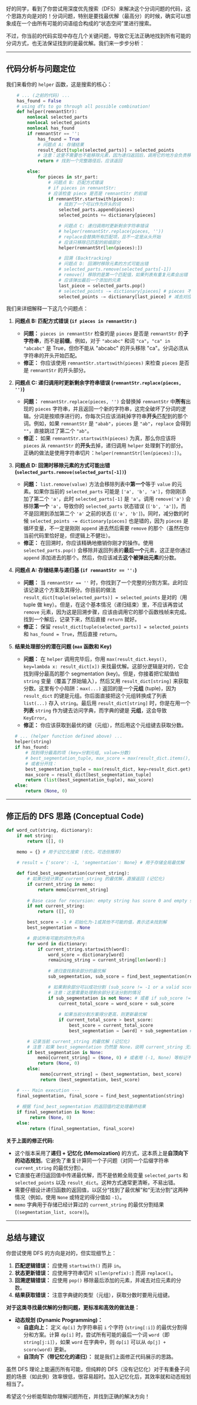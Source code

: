 好的同学，看到了你尝试用深度优先搜索（DFS）来解决这个分词问题的代码，这个思路方向是对的！分词问题，特别是要找最优解（最高分）的时候，确实可以想象成在一个由所有可能的词语组合构成的“状态空间”里进行搜索。

不过，你当前的代码实现中存在几个关键问题，导致它无法正确地找到所有可能的分词方式，也无法保证找到的是最优解。我们来一步步分析：

---

## 代码分析与问题定位

我们来看你的 `helper` 函数，这是搜索的核心：

```python
    # ... (之前的代码) ...
    has_found = False
    # using dfs to go through all possible combination!
    def helper(remnantStr):
        nonlocal selected_parts
        nonlocal selected_points
        nonlocal has_found
        if remnantStr == '':
            has_found = True
            # 问题点 A: 存储结果
            result_dict[tuple(selected_parts)] = selected_points 
            # 注意：这里不需要也不能移除元素，因为递归返回后，调用它的地方会负责移除
            return # 找到一个完整路径后，应该返回

        else:
            for pieces in str_part:
                # 问题点 B: 匹配方式错误
                # if pieces in remnantStr: 
                # 应该检查 piece 是否是 remnantStr 的前缀
                if remnantStr.startswith(pieces):
                    # 找到了一个可以作为开头的词
                    selected_parts.append(pieces)
                    selected_points += dictionary[pieces]

                    # 问题点 C: 递归调用时更新剩余字符串错误
                    # helper(remnantStr.replace(pieces, '')) 
                    # replace会替换所有匹配项，且不一定是从头开始
                    # 应该只移除已匹配的前缀部分
                    helper(remnantStr[len(pieces):]) 

                    # 回溯 (Backtracking)
                    # 问题点 D: 回溯时移除元素的方式可能出错
                    # selected_parts.remove(selected_parts[-1]) 
                    # remove() 移除的是第一个匹配值，如果列表有重复元素会出错
                    # 应该弹出最后一个添加的元素
                    last_piece = selected_parts.pop() 
                    # selected_points -= dictionary[pieces] # pieces 不一定是刚弹出的那个
                    selected_points -= dictionary[last_piece] # 减去对应弹出的词的分数
```

我们来详细解释一下这几个问题点：

1.  **问题点 B: 匹配方式错误 (`if pieces in remnantStr:`)**
    *   **问题：** `pieces in remnantStr` 检查的是 `pieces` 是否是 `remnantStr` 的**子字符串**，而不是**前缀**。例如，对于 `"abcabc"` 和词 `"ca"`，`"ca" in "abcabc"` 是 True，但你不能从 "abcabc" 的开头移除 "ca"。分词必须从字符串的开头开始匹配。
    *   **修正：** 你应该使用 `remnantStr.startswith(pieces)` 来检查 `pieces` 是否是 `remnantStr` 的开头部分。

2.  **问题点 C: 递归调用时更新剩余字符串错误 (`remnantStr.replace(pieces, '')`)**
    *   **问题：** `remnantStr.replace(pieces, '')` 会替换掉 `remnantStr` 中**所有**出现的 `pieces` 字符串，并且返回一个新的字符串，这完全破坏了分词的逻辑。分词是按顺序进行的，你每次只应该消耗掉字符串**开头**匹配到的那个词。例如，如果 `remnantStr` 是 `"abab"`，`pieces` 是 `"ab"`，`replace` 会得到 `""`，直接跳过了第二个 `"ab"`。
    *   **修正：** 如果 `remnantStr.startswith(pieces)` 为真，那么你应该将 `pieces` 从 `remnantStr` 的**开头**去掉，递归调用 `helper` 处理剩下的部分。正确的做法是使用字符串切片：`helper(remnantStr[len(pieces):])`。

3.  **问题点 D: 回溯时移除元素的方式可能出错 (`selected_parts.remove(selected_parts[-1])`)**
    *   **问题：** `list.remove(value)` 方法会移除列表中**第一个**等于 `value` 的元素。如果你当前的 `selected_parts` 可能是 `['a', 'b', 'a']`，你刚刚添加了第二个 `'a'`，此时 `selected_parts[-1]` 是 `'a'`。调用 `remove('a')` 会移除**第一个** `'a'`，导致你的 `selected_parts` 状态错误 (`['b', 'a']`)，而不是回溯到添加第二个 `'a'` 之前的状态 (`['a', 'b']`)。同时，减分数的时候 `selected_points -= dictionary[pieces]` 也是错的，因为 `pieces` 是循环变量，不一定是刚刚 `append` 进去然后需要 `remove` 的那个（虽然在你当前代码里恰好是，但逻辑上不健壮）。
    *   **修正：** 在回溯时，你应该精确地撤销你刚才的操作。使用 `selected_parts.pop()` 会移除并返回列表的**最后一个**元素，这正是你通过 `append` 添加进去的那个。然后，你应该减去**这个被弹出元素**的分数。

4.  **问题点 A: 存储结果与递归基 (`if remnantStr == '':`)**
    *   **问题：** 当 `remnantStr == ''` 时，你找到了一个完整的分割方案。此时应该记录这个方案及其得分。你目前的做法 `result_dict[tuple(selected_parts)] = selected_points` 是对的（用 tuple 做 key）。但是，在这个基本情况（递归结束）里，不应该再尝试 `remove` 元素，因为这是回溯步骤，应该由调用它的那个函数栈帧来完成。找到一个解后，记录下来，然后直接 `return` 就好。
    *   **修正：** 保留 `result_dict[tuple(selected_parts)] = selected_points` 和 `has_found = True`，然后直接 `return`。

5.  **结果处理部分的潜在问题 (`max` 函数和 Key)**
    *   **问题：** 在 `helper` 调用完毕后，你用 `max(result_dict.keys(), key=lambda x: result_dict[x])` 来找最优解。这部分逻辑是对的，它会找到得分最高的那个 segmentation (key)。但是，你接着把它赋值给 `string` 变量（覆盖了原始输入），然后又用 `result_dict[string]` 来获取分数。这里有个小陷阱：`max(...)` 返回的是一个**元组** (tuple)，因为 `result_dict` 的键是元组。你后面直接把这个元组转换成了列表 `list(...)` 存入 `string`。最后用 `result_dict[string]` 时，你是在用一个 **列表** `string` 作为键去访问字典，而字典的键是 **元组**，这会导致 `KeyError`。
    *   **修正：** 你应该获取到最优的键（元组），然后用这个元组键去获取分数。

    ```python
    # ... (helper function defined above) ...
    helper(string)
    if has_found:
        # 找到得分最高的项 (key=分割元组, value=分数)
        # best_segmentation_tuple, max_score = max(result_dict.items(), key=lambda item: item[1])
        # 或者分开找：
        best_segmentation_tuple = max(result_dict, key=result_dict.get) # 找到得分最高的key (tuple)
        max_score = result_dict[best_segmentation_tuple]                 # 获取最高分
        return (list(best_segmentation_tuple), max_score)              # 返回列表形式和分数
    else:
        return (None, 0)
    ```

---

## 修正后的 DFS 思路 (Conceptual Code)

```python
def word_cut(string, dictionary):
    if not string:
        return ([], 0)

    memo = {} # 用于记忆化搜索 (优化，可选但推荐)
    
    # result = {'score': -1, 'segmentation': None} # 用于存储全局最优解

    def find_best_segmentation(current_string):
        # 如果已经计算过 current_string 的最优解，直接返回 (记忆化)
        if current_string in memo:
            return memo[current_string]
        
        # Base case for recursion: empty string has score 0 and empty segmentation
        if not current_string:
            return ([], 0)

        best_score = -1 # 初始化为-1或其他不可能的值，表示还未找到解
        best_segmentation = None

        # 尝试所有可能的词作为开头
        for word in dictionary:
            if current_string.startswith(word):
                word_score = dictionary[word]
                remaining_string = current_string[len(word):]
                
                # 递归查找剩余部分的最优解
                sub_segmentation, sub_score = find_best_segmentation(remaining_string)

                # 如果剩余部分可以成功分割 (sub_score != -1 or a valid score indicator)
                # 注意：这里需要处理剩余部分无法分割的情况
                if sub_segmentation is not None: # 或者 if sub_score != -1 
                    current_total_score = word_score + sub_score
                    
                    # 如果当前分割方案得分更高，则更新最优解
                    if current_total_score > best_score:
                        best_score = current_total_score
                        best_segmentation = [word] + sub_segmentation # 构建当前最优路径

        # 记录当前 current_string 的最优解 (记忆化)
        # 注意：如果 best_segmentation 仍然是 None，说明 current_string 无法分割
        if best_segmentation is None:
            memo[current_string] = (None, 0) # 或者用 (-1, None) 等标记不可分割
            return (None, 0)
        else:
             memo[current_string] = (best_segmentation, best_score)
             return (best_segmentation, best_score)

    # --- Main execution ---
    final_segmentation, final_score = find_best_segmentation(string)
    
    # 根据 find_best_segmentation 的返回值约定处理最终结果
    if final_segmentation is None:
         return (None, 0)
    else:
         return (final_segmentation, final_score)

```

**关于上面的修正代码:**

*   这个版本采用了**递归 + 记忆化 (Memoization)** 的方式，这本质上是**自顶向下的动态规划**。它避免了重复计算同一个子问题（对同一个后缀字符串 `current_string` 的最优分割）。
*   它直接在递归返回值中传递最优解，而不是依赖全局变量 `selected_parts` 和 `selected_points` 以及 `result_dict`。这种方式通常更清晰，不易出错。
*   需要仔细设计递归函数的返回值，以区分“找到了最优解”和“无法分割”这两种情况（例如，使用 `None` 或特定的得分值如 `-1`）。
*   `memo` 字典用于存储已经计算过的 `current_string` 的最优分割结果 (`(segmentation_list, score)`)。

---

## 总结与建议

你尝试使用 DFS 的方向是对的，但实现细节上：

1.  **匹配逻辑错误：** 应使用 `startswith()` 而非 `in`。
2.  **状态更新错误：** 应使用字符串切片 `s[len(prefix):]` 而非 `replace()`。
3.  **回溯逻辑错误：** 应使用 `pop()` 移除最后添加的元素，并减去对应元素的分数。
4.  **结果获取错误：** 注意字典键的类型（元组），获取分数时要用元组键。

**对于这类寻找最优解的分割问题，更标准和高效的做法是：**

*   **动态规划 (Dynamic Programming)：**
    *   **自底向上：** 定义 `dp[i]` 为字符串前 `i` 个字符 (`string[:i]`) 的最优分割得分和方案。计算 `dp[i]` 时，尝试所有可能的最后一个词 `word`（即 `string[j:i]`），如果 `word` 在字典中，则 `dp[i]` 可以从 `dp[j] + score(word)` 更新。
    *   **自顶向下（带记忆化的递归）：** 就是我们上面修正代码展示的思路。

虽然 DFS 理论上能遍历所有可能，但纯粹的 DFS（没有记忆化）对于有重叠子问题的场景（如此例）效率很低，很容易超时。加入记忆化后，其效率就和动态规划相当了。

希望这个分析能帮助你理解问题所在，并找到正确的解决方向！
